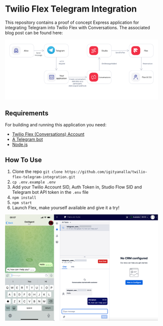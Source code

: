 # Twilio Flex Telegram Integration

[comment]: <> (associated blogpost)


This repository contains a proof of concept Express application for integrating Telegram into Twilio Flex with Conversations. The associated blog post can be found here:



![diagram](/public/images/diagram.png?raw=true)

## Requirements
For building and running this application you need:

- [Twilio Flex (Conversations) Account](https://www.twilio.com/docs/flex/conversations)
- [A Telegram bot](https://core.telegram.org)
- [Node.js](https://nodejs.org/en/download/)

## How To Use

1. Clone the repo
   `git clone https://github.com/igityanalla/twilio-flex-telegram-integration.git`
2. `cp .env.example .env`
3. Add your Twilio Account SID, Auth Token in, Studio Flow SID and Telegram bot API token in the `.env` file
4. `npm install`
5. `npm start`
6. Launch Flex, make yourself available and give it a try!

![Telegram](/public/images/screenshots.png?raw=true)
